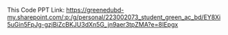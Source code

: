 This Code PPT Link: https://greenedubd-my.sharepoint.com/:p:/g/personal/223002073_student_green_ac_bd/EY8Xi5uGin5FpJg-gzjBiZcBKJU3dXn5G_jn9aer3tpZMA?e=8IEpgx
